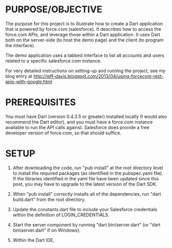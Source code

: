 PURPOSE/OBJECTIVE
=================

The purpose for this project is to illustrate how to create a Dart application that is powered by
force.com (salesforce). It describes how to access the force.com APIs, and leverage those within a 
Dart application. It uses Dart both on the server-side (to host the demo page) and the client (to 
program the interface). 

The demo application uses a tabbed interface to list all accounts and users related to a specific
salesforce.com instance.

For very detailed instructions on setting-up and running the project, see my blog entry 
at http://jeff-davis.blogspot.com/2013/04/using-forcecom-rest-apis-with-google.html

PREREQUISITES
=============

You must have Dart (version 0.4.3.5 or greater) installed locally (I would also recommend the Dart editor), and 
you must  have a force.com instance available to run the API calls against. Salesforce does provide a free 
developer version of force.com, so that should suffice.

SETUP
=====

1. After downloading the code, run "pub install" at the root directory level to install the required 
packages (as identified in the pubspec.yaml file). If the libraries identified in the yaml file have been
updated since this post, you may have to upgrade to the latest version of the Dart SDK.

2. When "pub install" correctly installs all of the dependencies, run "dart build.dart" from the root 
directory.

3. Update the constants.dart file to include your Salesforce credentials within the definition of LOGIN_CREDENTIALS.

4. Start the server component by running "dart bin/server.dart" (or "dart bin\server.dart" if on Windows).

5. Within the Dart IDE, 





